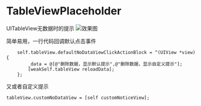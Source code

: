 # TableViewPlaceholder
UITableView无数据时的提示
![效果图](https://github.com/tengshuq/TableViewPlaceholder/raw/master/demoPicture.gif)

简单易用，一行代码回调默认点击事件
```__weak typeof(self)weakSelf = self;
    self.tableView.defaultNoDataViewClickActionBlock = ^(UIView *view) {
        _data = @[@"删除数据，显示默认提示",@"删除数据，显示自定义提示"];
        [weakSelf.tableView reloadData];
    };
```

又或者自定义提示
```
tableView.customNoDataView = [self customNoticeView];
```
